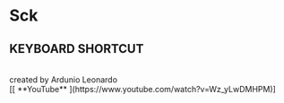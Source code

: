 # Sck
<h2>KEYBOARD SHORTCUT</h2><br>
created by Ardunio Leonardo<br>
  [[ **YouTube** ](https://www.youtube.com/watch?v=Wz_yLwDMHPM)]
